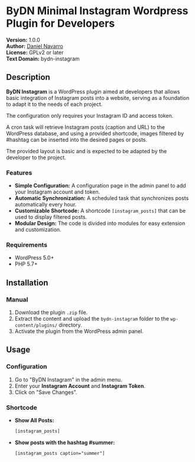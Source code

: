# ByDN Minimal Instagram Wordpress Plugin for Developers

**Version:** 1.0.0  
**Author:** [Daniel Navarro](https://danielnavarroymas.com)  
**License:** GPLv2 or later  
**Text Domain:** bydn-instagram  

## Description

**ByDN Instagram** is a WordPress plugin aimed at developers that allows basic integration of Instagram posts into a website, serving as a foundation to adapt it to the needs of each project.

The configuration only requires your Instagram ID and access token.

A cron task will retrieve Instagram posts (caption and URL) to the WordPress database, and using a provided shortcode, images filtered by #hashtag can be inserted into the desired pages or posts.

The provided layout is basic and is expected to be adapted by the developer to the project.

### Features

- **Simple Configuration:** A configuration page in the admin panel to add your Instagram account and token.
- **Automatic Synchronization:** A scheduled task that synchronizes posts automatically every hour.
- **Customizable Shortcode:** A shortcode `[instagram_posts]` that can be used to display filtered posts.
- **Modular Design:** The code is divided into modules for easy extension and customization.

### Requirements

- WordPress 5.0+
- PHP 5.7+

## Installation

### Manual

1. Download the plugin `.zip` file.
2. Extract the content and upload the `bydn-instagram` folder to the `wp-content/plugins/` directory.
3. Activate the plugin from the WordPress admin panel.

## Usage

### Configuration

1. Go to "ByDN Instagram" in the admin menu.
2. Enter your **Instagram Account** and **Instagram Token**.
3. Click on "Save Changes".

### Shortcode

- **Show All Posts:**
  ```html
  [instagram_posts]

- **Show posts with the hashtag #summer:**
  ```html
  [instagram_posts caption="summer"]
